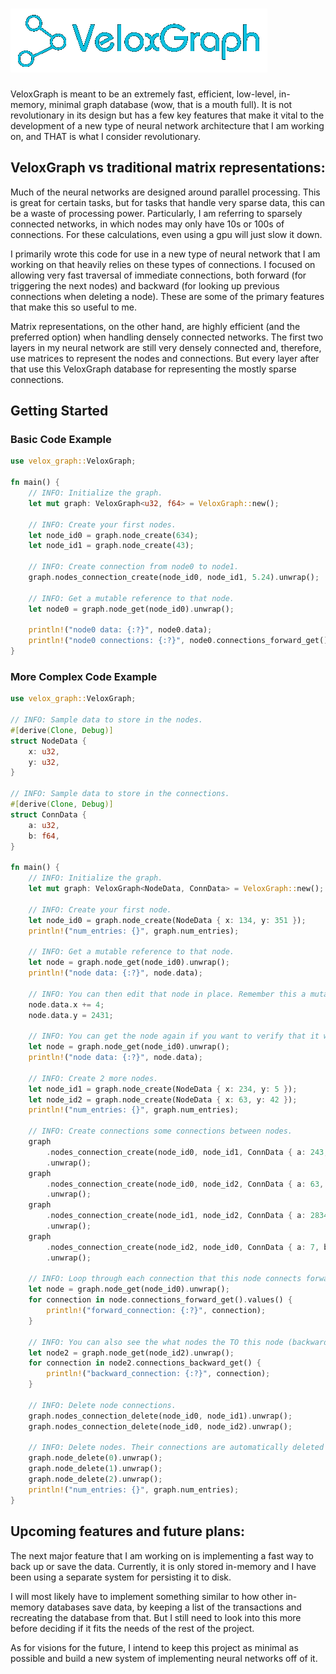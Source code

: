 # ![](assets/velox_graph_logo.png)

VeloxGraph is meant to be an extremely fast, efficient, low-level, in-memory, minimal graph database (wow, that is a mouth full). It is not revolutionary in its design but has a few key features that make it vital to the development of a new type of neural network architecture that I am working on, and THAT is what I consider revolutionary.

## VeloxGraph vs traditional matrix representations:

Much of the neural networks are designed around parallel processing. This is great for certain tasks, but for tasks that handle very sparse data, this can be a waste of processing power. Particularly, I am referring to sparsely connected networks, in which nodes may only have 10s or 100s of connections. For these calculations, even using a gpu will just slow it down. 

I primarily wrote this code for use in a new type of neural network that I am working on that heavily relies on these types of connections. I focused on allowing very fast traversal of immediate connections, both forward (for triggering the next nodes) and backward (for looking up previous connections when deleting a node). These are some of the primary features that make this so useful to me.

Matrix representations, on the other hand, are highly efficient (and the preferred option) when handling densely connected networks. The first two layers in my neural network are still very densely connected and, therefore, use matrices to represent the nodes and connections. But every layer after that use this VeloxGraph database for representing the mostly sparse connections.

## Getting Started

### Basic Code Example
```rust
use velox_graph::VeloxGraph;

fn main() {
    // INFO: Initialize the graph.
    let mut graph: VeloxGraph<u32, f64> = VeloxGraph::new();

    // INFO: Create your first nodes.
    let node_id0 = graph.node_create(634);
    let node_id1 = graph.node_create(43);

    // INFO: Create connection from node0 to node1.
    graph.nodes_connection_create(node_id0, node_id1, 5.24).unwrap();

    // INFO: Get a mutable reference to that node.
    let node0 = graph.node_get(node_id0).unwrap();

    println!("node0 data: {:?}", node0.data);
    println!("node0 connections: {:?}", node0.connections_forward_get());
}
```

### More Complex Code Example
```rust
use velox_graph::VeloxGraph;

// INFO: Sample data to store in the nodes.
#[derive(Clone, Debug)]
struct NodeData {
    x: u32,
    y: u32,
}

// INFO: Sample data to store in the connections.
#[derive(Clone, Debug)]
struct ConnData {
    a: u32,
    b: f64,
}

fn main() {
    // INFO: Initialize the graph.
    let mut graph: VeloxGraph<NodeData, ConnData> = VeloxGraph::new();

    // INFO: Create your first node.
    let node_id0 = graph.node_create(NodeData { x: 134, y: 351 });
    println!("num_entries: {}", graph.num_entries);

    // INFO: Get a mutable reference to that node.
    let node = graph.node_get(node_id0).unwrap();
    println!("node data: {:?}", node.data);

    // INFO: You can then edit that node in place. Remember this a mutable reference, no need to save.
    node.data.x += 4;
    node.data.y = 2431;

    // INFO: You can get the node again if you want to verify that it was edited.
    let node = graph.node_get(node_id0).unwrap();
    println!("node data: {:?}", node.data);

    // INFO: Create 2 more nodes.
    let node_id1 = graph.node_create(NodeData { x: 234, y: 5 });
    let node_id2 = graph.node_create(NodeData { x: 63, y: 42 });
    println!("num_entries: {}", graph.num_entries);

    // INFO: Create connections some connections between nodes.
    graph
        .nodes_connection_create(node_id0, node_id1, ConnData { a: 243, b: 54.5 })
        .unwrap();
    graph
        .nodes_connection_create(node_id0, node_id2, ConnData { a: 63, b: 9.413 })
        .unwrap();
    graph
        .nodes_connection_create(node_id1, node_id2, ConnData { a: 2834, b: 5.24 })
        .unwrap();
    graph
        .nodes_connection_create(node_id2, node_id0, ConnData { a: 7, b: 463.62 })
        .unwrap();

    // INFO: Loop through each connection that this node connects forward to (forward connections). You can NOT edit the connections.
    let node = graph.node_get(node_id0).unwrap();
    for connection in node.connections_forward_get().values() {
        println!("forward_connection: {:?}", connection);
    }

    // INFO: You can also see the what nodes the TO this node (backward connections). You can NOT edit the connections.
    let node2 = graph.node_get(node_id2).unwrap();
    for connection in node2.connections_backward_get() {
        println!("backward_connection: {:?}", connection);
    }

    // INFO: Delete node connections.
    graph.nodes_connection_delete(node_id0, node_id1).unwrap();
    graph.nodes_connection_delete(node_id0, node_id2).unwrap();

    // INFO: Delete nodes. Their connections are automatically deleted as well.
    graph.node_delete(0).unwrap();
    graph.node_delete(1).unwrap();
    graph.node_delete(2).unwrap();
    println!("num_entries: {}", graph.num_entries);
}
```

## Upcoming features and future plans:

The next major feature that I am working on is implementing a fast way to back up or save the data. Currently, it is only stored in-memory and I have been using a separate system for persisting it to disk.

I will most likely have to implement something similar to how other in-memory databases save data, by keeping a list of the transactions and recreating the database from that. But I still need to look into this more before deciding if it fits the needs of the rest of the project.

As for visions for the future, I intend to keep this project as minimal as possible and build a new system of implementing neural networks off of it.

